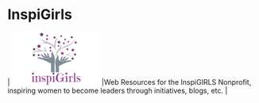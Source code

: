 # InspiGirls
| ![logo](images/inspiGirls.PNG) |Web Resources for the InspiGIRLS Nonprofit, inspiring women to become leaders through initiatives, blogs, etc.  |

